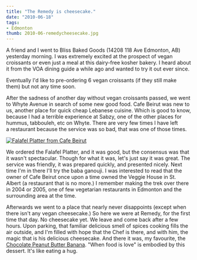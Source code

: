 ```yaml
---
title: "The Remedy is cheesecake."
date: "2010-06-18"
tags:
- Edmonton
thumb: 2010-06-remedycheesecake.jpg
---
```


A friend and I went to Bliss Baked Goods (14208 118 Ave Edmonton, AB) yesterday morning. I was extremely excited at the prospect of vegan croissants or even just a meal at this dairy-free kosher bakery. I heard about it from the VOA dining guide a while ago and wanted to try it out ever since.

Eventually I'd like to pre-ordering 6 vegan croissants (if they still make them) but not any time soon.  

After the sadness of another day without vegan croissants passed, we went to Whyte Avenue in search of some new good food. Cafe Beirut was new to us, another place for quick cheap Lebanese cuisine. Which is good to know, because I had a terrible experience at Sabzy, one of the other places for hummus, tabbouleh, etc on Whyte. There are very few times I have left a restaurant because the service was so bad, that was one of those times.  


[![Falafel Platter from Cafe Beirut](images/4711472239_ea640e24a8.jpg)](http://www.flickr.com/photos/prairiev/4711472239/ "Falafel Platter from Cafe Beirut by MeShellG, on Flickr")


We ordered the Falafel Platter, and it was good, but the consensus was that it wasn't spectacular. Though for what it was, let's just say it was great. The service was friendly, it was prepared quickly, and presented nicely. Next time I'm in there I'll try the baba ganouji. I was interested to read that the owner of Cafe Beirut once upon a time owned the Veggie House in St. Albert (a restaurant that is no more.) I remember making the trek over there in 2004 or 2005, one of few vegetarian restaurants in Edmonton and the surrounding area at the time.  

Afterwards we went to a place that nearly never disappoints (except when there isn't any vegan cheesecake.) So here we were at Remedy, for the first time that day. No cheesecake yet. We leave and come back after a few hours. Upon parking, that familiar delicious smell of spices cooking fills the air outside, and I'm filled with hope that the Chef is there, and with him, the magic that is his delicious cheesecake. And there it was, my favourite, the [Chocolate Peanut Butter Banana](http://blog.prairievegan.com/2010/06/best-cheesecake-ever.html). "When food is love" is embodied by this dessert. It's like eating a hug.
